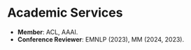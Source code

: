 # Academic Services

- **Member**: ACL, AAAI.
- **Conference Reviewer**: EMNLP (2023), MM (2024, 2023).

